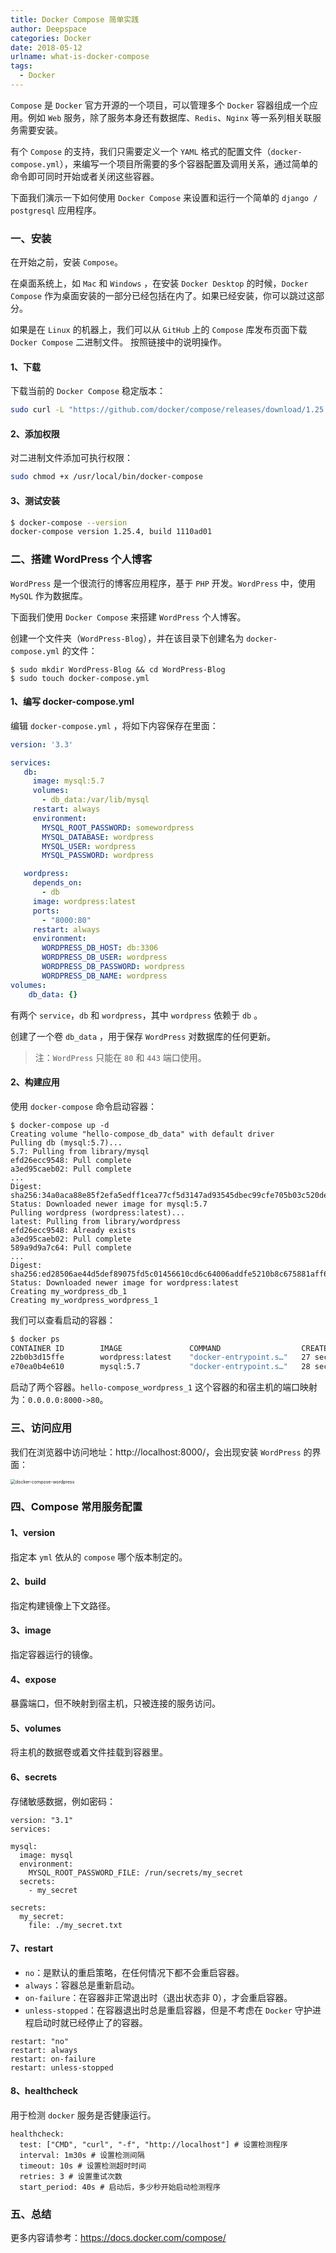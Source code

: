 ```yaml
---
title: Docker Compose 简单实践
author: Deepspace
categories: Docker
date: 2018-05-12
urlname: what-is-docker-compose
tags:
  - Docker
---
```


`Compose` 是 `Docker` 官方开源的一个项目，可以管理多个 `Docker` 容器组成一个应用。例如 `Web` 服务，除了服务本身还有数据库、`Redis`、`Nginx` 等一系列相关联服务需要安装。

有个 `Compose` 的支持，我们只需要定义一个 `YAML` 格式的配置文件（`docker-compose.yml`），来编写一个项目所需要的多个容器配置及调用关系，通过简单的命令即可同时开始或者关闭这些容器。

下面我们演示一下如何使用 `Docker Compose` 来设置和运行一个简单的 `django / postgresql` 应用程序。 



### 一、安装

在开始之前，安装 `Compose`。

在桌面系统上，如 `Mac` 和 `Windows` ，在安装 `Docker Desktop` 的时候，`Docker Compose` 作为桌面安装的一部分已经包括在内了。如果已经安装，你可以跳过这部分。

如果是在 `Linux` 的机器上，我们可以从 `GitHub` 上的 `Compose` 库发布页面下载 `Docker Compose` 二进制文件。 按照链接中的说明操作。 

#### 1、下载

下载当前的 `Docker Compose` 稳定版本：

```bash
sudo curl -L "https://github.com/docker/compose/releases/download/1.25.4/docker-compose-$(uname -s)-$(uname -m)" -o /usr/local/bin/docker-compose
```



#### 2、添加权限

对二进制文件添加可执行权限：

```bash
sudo chmod +x /usr/local/bin/docker-compose
```



#### 3、测试安装

```bash
$ docker-compose --version
docker-compose version 1.25.4, build 1110ad01
```



### 二、搭建 WordPress 个人博客

`WordPress` 是一个很流行的博客应用程序，基于 `PHP` 开发。`WordPress` 中，使用 `MySQL` 作为数据库。

下面我们使用 `Docker Compose` 来搭建 `WordPress` 个人博客。

创建一个文件夹（`WordPress-Blog`），并在该目录下创建名为 `docker-compose.yml` 的文件：

```shell
$ sudo mkdir WordPress-Blog && cd WordPress-Blog
$ sudo touch docker-compose.yml
```



#### 1、编写 docker-compose.yml

编辑 `docker-compose.yml` ，将如下内容保存在里面：

```yml
version: '3.3'

services:
   db:
     image: mysql:5.7
     volumes:
       - db_data:/var/lib/mysql
     restart: always
     environment:
       MYSQL_ROOT_PASSWORD: somewordpress
       MYSQL_DATABASE: wordpress
       MYSQL_USER: wordpress
       MYSQL_PASSWORD: wordpress

   wordpress:
     depends_on:
       - db
     image: wordpress:latest
     ports:
       - "8000:80"
     restart: always
     environment:
       WORDPRESS_DB_HOST: db:3306
       WORDPRESS_DB_USER: wordpress
       WORDPRESS_DB_PASSWORD: wordpress
       WORDPRESS_DB_NAME: wordpress
volumes:
    db_data: {}
```

有两个 `service`，`db` 和 `wordpress`，其中 `wordpress` 依赖于 `db` 。

创建了一个卷 `db_data` ，用于保存 `WordPress` 对数据库的任何更新。

> 注：`WordPress` 只能在 `80` 和 `443` 端口使用。



#### 2、构建应用

使用 `docker-compose` 命令启动容器：

```shell
$ docker-compose up -d
Creating volume "hello-compose_db_data" with default driver
Pulling db (mysql:5.7)...
5.7: Pulling from library/mysql
efd26ecc9548: Pull complete
a3ed95caeb02: Pull complete
...
Digest: sha256:34a0aca88e85f2efa5edff1cea77cf5d3147ad93545dbec99cfe705b03c520de
Status: Downloaded newer image for mysql:5.7
Pulling wordpress (wordpress:latest)...
latest: Pulling from library/wordpress
efd26ecc9548: Already exists
a3ed95caeb02: Pull complete
589a9d9a7c64: Pull complete
...
Digest: sha256:ed28506ae44d5def89075fd5c01456610cd6c64006addfe5210b8c675881aff6
Status: Downloaded newer image for wordpress:latest
Creating my_wordpress_db_1
Creating my_wordpress_wordpress_1
```

我们可以查看启动的容器：

```bash
$ docker ps
CONTAINER ID        IMAGE               COMMAND                  CREATED             STATUS              PORTS                                 NAMES
22b0b3d15ffe        wordpress:latest    "docker-entrypoint.s…"   27 seconds ago      Up 26 seconds       0.0.0.0:8000->80/tcp                  hello-compose_wordpress_1
e70ea0b4e610        mysql:5.7           "docker-entrypoint.s…"   28 seconds ago      Up 27 seconds       3306/tcp, 33060/tcp                   hello-compose_db_1
```

启动了两个容器。`hello-compose_wordpress_1` 这个容器的和宿主机的端口映射为：`0.0.0.0:8000->80`。



### 三、访问应用

我们在浏览器中访问地址：http://localhost:8000/，会出现安装 `WordPress` 的界面：

<img src="https://github.com/IDeepspace/ImageHosting/raw/master/Docker/docker-compose-wordpress.png" alt="docker-compose-wordpress" style="zoom:50%;" />



### 四、Compose 常用服务配置

#### 1、version

指定本 `yml` 依从的 `compose` 哪个版本制定的。



#### 2、build

指定构建镜像上下文路径。



#### 3、image

指定容器运行的镜像。



#### 4、expose

暴露端口，但不映射到宿主机，只被连接的服务访问。



#### 5、volumes

将主机的数据卷或着文件挂载到容器里。



#### 6、secrets

存储敏感数据，例如密码：

```
version: "3.1"
services:

mysql:
  image: mysql
  environment:
    MYSQL_ROOT_PASSWORD_FILE: /run/secrets/my_secret
  secrets:
    - my_secret

secrets:
  my_secret:
    file: ./my_secret.txt
```



#### 7、restart

- `no`：是默认的重启策略，在任何情况下都不会重启容器。
- `always`：容器总是重新启动。
- `on-failure`：在容器非正常退出时（退出状态非 0），才会重启容器。
- `unless-stopped`：在容器退出时总是重启容器，但是不考虑在 `Docker` 守护进程启动时就已经停止了的容器。

```
restart: "no"
restart: always
restart: on-failure
restart: unless-stopped
```





#### 8、healthcheck

用于检测 `docker` 服务是否健康运行。

```
healthcheck:
  test: ["CMD", "curl", "-f", "http://localhost"] # 设置检测程序
  interval: 1m30s # 设置检测间隔
  timeout: 10s # 设置检测超时时间
  retries: 3 # 设置重试次数
  start_period: 40s # 启动后，多少秒开始启动检测程序
```



### 五、总结

更多内容请参考：https://docs.docker.com/compose/